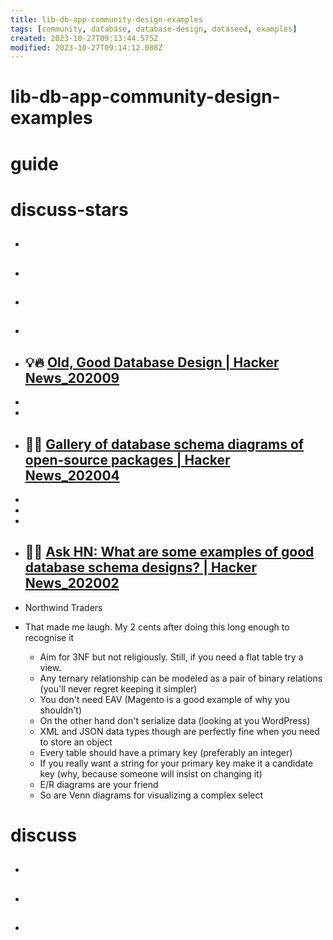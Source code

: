 ```yaml
---
title: lib-db-app-community-design-examples
tags: [community, database, database-design, dataseed, examples]
created: 2023-10-27T09:13:44.575Z
modified: 2023-10-27T09:14:12.088Z
---
```


# lib-db-app-community-design-examples

# guide

# discuss-stars
- ## 

- ## 

- ## 

- ## 

- ## 💡🔥 [Old, Good Database Design | Hacker News_202009](https://news.ycombinator.com/item?id=24467136)
- 
- 

- ## 🌰🔥 [Gallery of database schema diagrams of open-source packages | Hacker News_202004](https://news.ycombinator.com/item?id=23006159)
- 
- 
- 

- ## 🌰🔥 [Ask HN: What are some examples of good database schema designs? | Hacker News_202002](https://news.ycombinator.com/item?id=22324691)

- Northwind Traders
- That made me laugh. My 2 cents after doing this long enough to recognise it
  - Aim for 3NF but not religiously. Still, if you need a flat table try a view.
  - Any ternary relationship can be modeled as a pair of binary relations (you'll never regret keeping it simpler)
  - You don't need EAV (Magento is a good example of why you shouldn't)
  - On the other hand don't serialize data (looking at you WordPress)
  - XML and JSON data types though are perfectly fine when you need to store an object
  - Every table should have a primary key (preferably an integer)
  - If you really want a string for your primary key make it a candidate key (why, because someone will insist on changing it)
  - E/R diagrams are your friend
  - So are Venn diagrams for visualizing a complex select
# discuss
- ## 

- ## 

- ## 
